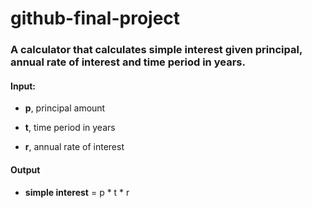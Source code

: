 # github-final-project
### A calculator that calculates simple interest given principal, annual rate of interest and time period in years.

#### Input:

  -  **p**, principal amount
   
  -  **t**, time period in years
   
  -  **r**, annual rate of interest
   
#### Output
  -  **simple interest** = p * t * r
